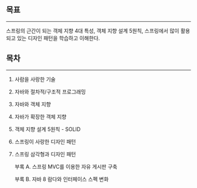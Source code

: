 ## 목표

---


스프링의 근간이 되는 객체 지향 4대 특성, 객체 지향 설계 5원칙, 스프링에서 많이 활용되고 있는 디자인 패턴을 학습하고 이해한다.

## 목차

---

1. 사람을 사랑한 기술
2. 자바와 절차적/구조적 프로그래밍
3. 자바와 객체 지향
4. 자바가 확장한 객체 지향
5. 객체 지향 설계 5원칙 - SOLID
6. 스프링이 사랑한 디자인 패턴
7. 스프링 삼각형과 디자인 패턴

    부록 A. 스프링 MVC를 이용한 자유 게시판 구축

    부록 B. 자바 8 람다와 인터페이스 스펙 변화
